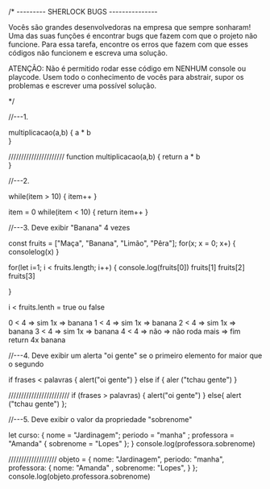 /* --------- SHERLOCK BUGS --------------- 

Vocês são grandes desenvolvedoras na empresa que sempre sonharam! Uma das suas funções é 
encontrar bugs que fazem com que o projeto não funcione. Para essa tarefa, encontre os erros que fazem com que esses códigos não funcionem e escreva uma solução.

ATENÇÃO: Não é permitido rodar esse código em NENHUM console ou playcode. Usem todo o conhecimento
de vocês para abstrair, supor os problemas e escrever uma possível solução.

*/


//---1.

multiplicacao(a,b) {
    a * b  
}


//////////////////////
function multiplicacao(a,b) {
    return a * b  
}

//---2. 


while(item > 10) {
    item++
}

item = 0
while(item < 10) {
   return item++
}


//---3. Deve exibir "Banana" 4 vezes

const fruits = ["Maça", "Banana", "Limão", "Pêra"];
for(x; x = 0; x+) {
    consolelog(x)
}

for(let i=1; i < fruits.length; i++) {
    console.log(fruits[0])
    fruits[1]
    fruits[2]
    fruits[3]


}

i < fruits.lenth = true ou false

0 < 4 => sim 1x => banana
1 < 4 => sim 1x => banana
2 < 4 => sim 1x => banana
3 < 4 => sim 1x => banana
4 < 4 => não => não roda mais => fim
    return 4x banana



//---4. Deve exibir um alerta "oi gente" se o primeiro elemento for maior que o segundo

if frases < palavras {
    alert("oi gente")
} else if {
    aler ("tchau gente")
}



////////////////////////
if (frases > palavras) {
    alert("oi gente")
} else{
    alert ("tchau gente")
};

//---5. Deve exibir o valor da propriedade "sobrenome"


let curso: {
  nome = "Jardinagem";
  periodo = "manha" ;
  professora = "Amanda" {
      sobrenome = "Lopes"
  };
}
console.log(professora.sobrenome)


///////////////////
objeto = 
    {
  nome: "Jardinagem",
  periodo: "manha",
  professora: {
    nome: "Amanda" ,
    sobrenome: "Lopes",
  }
};
console.log(objeto.professora.sobrenome)
